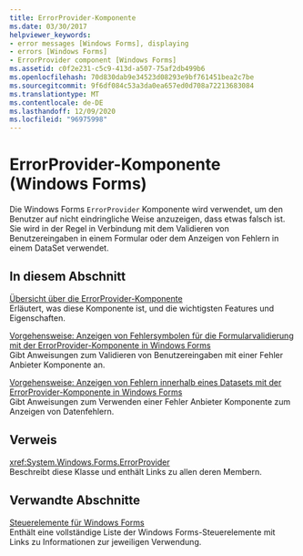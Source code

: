 ```yaml
---
title: ErrorProvider-Komponente
ms.date: 03/30/2017
helpviewer_keywords:
- error messages [Windows Forms], displaying
- errors [Windows Forms]
- ErrorProvider component [Windows Forms]
ms.assetid: c0f2e231-c5c9-413d-a507-75af2db499b6
ms.openlocfilehash: 70d830dab9e34523d08293e9bf761451bea2c7be
ms.sourcegitcommit: 9f6df084c53a3da0ea657ed0d708a72213683084
ms.translationtype: MT
ms.contentlocale: de-DE
ms.lasthandoff: 12/09/2020
ms.locfileid: "96975998"
---
```

# <a name="errorprovider-component-windows-forms"></a>ErrorProvider-Komponente (Windows Forms)
Die Windows Forms `ErrorProvider` Komponente wird verwendet, um den Benutzer auf nicht eindringliche Weise anzuzeigen, dass etwas falsch ist. Sie wird in der Regel in Verbindung mit dem Validieren von Benutzereingaben in einem Formular oder dem Anzeigen von Fehlern in einem DataSet verwendet.  
  
## <a name="in-this-section"></a>In diesem Abschnitt  
 [Übersicht über die ErrorProvider-Komponente](errorprovider-component-overview-windows-forms.md)  
 Erläutert, was diese Komponente ist, und die wichtigsten Features und Eigenschaften.  
  
 [Vorgehensweise: Anzeigen von Fehlersymbolen für die Formularvalidierung mit der ErrorProvider-Komponente in Windows Forms](display-error-icons-for-form-validation-with-wf-errorprovider.md)  
 Gibt Anweisungen zum Validieren von Benutzereingaben mit einer Fehler Anbieter Komponente an.  
  
 [Vorgehensweise: Anzeigen von Fehlern innerhalb eines Datasets mit der ErrorProvider-Komponente in Windows Forms](view-errors-within-a-dataset-with-wf-errorprovider-component.md)  
 Gibt Anweisungen zum Verwenden einer Fehler Anbieter Komponente zum Anzeigen von Datenfehlern.  
  
## <a name="reference"></a>Verweis  
 <xref:System.Windows.Forms.ErrorProvider>  
 Beschreibt diese Klasse und enthält Links zu allen deren Membern.  
  
## <a name="related-sections"></a>Verwandte Abschnitte  
 [Steuerelemente für Windows Forms](controls-to-use-on-windows-forms.md)  
 Enthält eine vollständige Liste der Windows Forms-Steuerelemente mit Links zu Informationen zur jeweiligen Verwendung.
